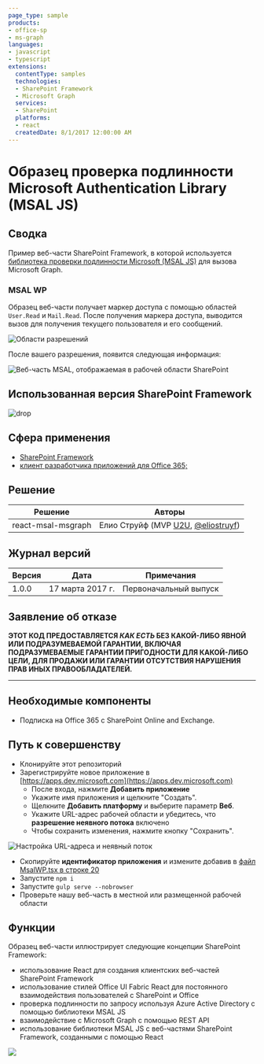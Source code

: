 ```yaml
---
page_type: sample
products:
- office-sp
- ms-graph
languages:
- javascript
- typescript
extensions:
  contentType: samples
  technologies:
  - SharePoint Framework
  - Microsoft Graph
  services:
  - SharePoint
  platforms:
  - react
  createdDate: 8/1/2017 12:00:00 AM
---
```

# Образец проверка подлинности Microsoft Authentication Library (MSAL JS)

## Сводка

Пример веб-части SharePoint Framework, в которой используется [библиотека проверки подлинности Microsoft (MSAL JS)](https://github.com/AzureAD/microsoft-authentication-library-for-js) для вызова Microsoft Graph.

### MSAL WP

Образец веб-части получает маркер доступа с помощью областей `User.Read` и `Mail.Read`. После получения маркера доступа, выводится вызов для получения текущего пользователя и его сообщений.

![Области разрешений](./assets/permission-scopes.png)

После вашего разрешения, появится следующая информация:

![Веб-часть MSAL, отображаемая в рабочей области SharePoint](./assets/msal-wp-output.png)

## Использованная версия SharePoint Framework 
![drop](https://img.shields.io/badge/drop-GA-green.svg)

## Сфера применения

* [SharePoint Framework](http://dev.office.com/sharepoint/docs/spfx/sharepoint-framework-overview)
* [клиент разработчика приложений для Office 365;](http://dev.office.com/sharepoint/docs/spfx/set-up-your-developer-tenant)

## Решение

Решение | Авторы
--------|---------
react-msal-msgraph| Елио Струйф (MVP [U2U](https://www.u2u.be), [@eliostruyf](https://www.twitter.com/eliostruyf))

## Журнал версий

Версия | Дата | Примечания
-------|----|--------
1.0.0 | 17 марта 2017 г. | Первоначальный выпуск

## Заявление об отказе
**ЭТОТ КОД ПРЕДОСТАВЛЯЕТСЯ *КАК ЕСТЬ* БЕЗ КАКОЙ-ЛИБО ЯВНОЙ ИЛИ ПОДРАЗУМЕВАЕМОЙ ГАРАНТИИ, ВКЛЮЧАЯ ПОДРАЗУМЕВАЕМЫЕ ГАРАНТИИ ПРИГОДНОСТИ ДЛЯ КАКОЙ-ЛИБО ЦЕЛИ, ДЛЯ ПРОДАЖИ ИЛИ ГАРАНТИИ ОТСУТСТВИЯ НАРУШЕНИЯ ПРАВ ИНЫХ ПРАВООБЛАДАТЕЛЕЙ.**

---

## Необходимые компоненты

- Подписка на Office 365 с SharePoint Online and Exchange.

## Путь к совершенству

- Клонируйте этот репозиторий
- Зарегистрируйте новое приложение в [https://apps.dev.microsoft.com](https://apps.dev.microsoft.com)
    - После входа, нажмите **Добавить приложение**
    - Укажите имя приложения и щелкните "Создать".
    - Щелкните **Добавить платформу** и выберите параметр **Веб**.
    - Укажите URL-адрес рабочей области и убедитесь, что **разрешение неявного потока** включено
    - Чтобы сохранить изменения, нажмите кнопку "Сохранить".

![Настройка URL-адреса и неявный поток](./assets/redirect-url.png)

- Скопируйте **идентификатор приложения** и измените добавив в [файл MsalWP.tsx в строке 20](./src/webparts/msalWp/components/MsalWp.tsx#20)
- Запустите `npm i`
- Запустите `gulp serve --nobrowser`
- Проверьте нашу веб-часть в местной или размещенной рабочей области

## Функции

Образец веб-части иллюстрирует следующие концепции SharePoint Framework:

- использование React для создания клиентских веб-частей SharePoint Framework
- использование стилей Office UI Fabric React для постоянного взаимодействия пользователей с SharePoint и Office
- проверка подлинности по запросу используя Azure Active Directory с помощью библиотеки MSAL JS
- взаимодействие с Microsoft Graph с помощью REST API
- использование библиотеки MSAL JS с веб-частями SharePoint Framework, созданными с помощью React

![](https://telemetry.sharepointpnp.com/sp-dev-fx-webparts/samples/react-msal-msgraph)
